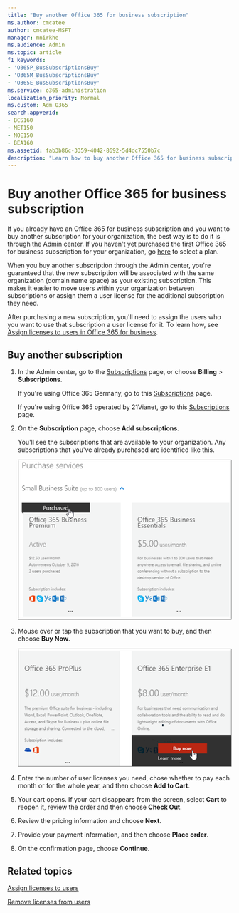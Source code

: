 ```yaml
---
title: "Buy another Office 365 for business subscription"
ms.author: cmcatee
author: cmcatee-MSFT
manager: mnirkhe
ms.audience: Admin
ms.topic: article
f1_keywords:
- 'O365P_BusSubscriptionsBuy'
- 'O365M_BusSubscriptionsBuy'
- 'O365E_BusSubscriptionsBuy'
ms.service: o365-administration
localization_priority: Normal
ms.custom: Adm_O365
search.appverid:
- BCS160
- MET150
- MOE150
- BEA160
ms.assetid: fab3b86c-3359-4042-8692-5d4dc7550b7c
description: "Learn how to buy another Office 365 for business subscription for your organization when you already have a subscription. "
---
```


# Buy another Office 365 for business subscription

If you already have an Office 365 for business subscription and you want to buy another subscription for your organization, the best way is to do it is through the Admin center. If you haven't yet purchased the first Office 365 for business subscription for your organization, go [here](https://products.office.com/business/compare-office-365-for-business-plans) to select a plan. 
  
When you buy another subscription through the Admin center, you're guaranteed that the new subscription will be associated with the same organization (domain name space) as your existing subscription. This makes it easier to move users within your organization between subscriptions or assign them a user license for the additional subscription they need.
  
After purchasing a new subscription, you'll need to assign the users who you want to use that subscription a user license for it. To learn how, see [Assign licenses to users in Office 365 for business](assign-licenses-to-users.md).
  
## Buy another subscription

1. In the Admin center, go to the [Subscriptions](https://go.microsoft.com/fwlink/p/?linkid=842054) page, or choose **Billing** \> **Subscriptions**.
    
    If you're using Office 365 Germany, go to this [Subscriptions](https://go.microsoft.com/fwlink/p/?linkid=847745) page. 
    
    If you're using Office 365 operated by 21Vianet, go to this [Subscriptions](https://go.microsoft.com/fwlink/p/?linkid=850626) page. 
    
2. On the **Subscription** page, choose **Add subscriptions**.
    
    You'll see the subscriptions that are available to your organization. Any subscriptions that you've already purchased are identified like this.
    
    ![Banner that shows that a subscription has already been purchased for this organization.](../media/9e18d31a-24a5-4c64-a71c-fafd4a4feb28.png)
  
3. Mouse over or tap the subscription that you want to buy, and then choose **Buy Now**.
    
    ![Buy now link on the purchase services page of the Office 365 admin center.](../media/f344c0a8-c58f-461d-b8e9-cddbb18f8ee8.png)
  
4. Enter the number of user licenses you need, chose whether to pay each month or for the whole year, and then choose **Add to Cart**.
    
5. Your cart opens. If your cart disappears from the screen, select **Cart** to reopen it, review the order and then choose **Check Out**.
    
6. Review the pricing information and choose **Next**.
    
7. Provide your payment information, and then choose **Place order**.
    
8. On the confirmation page, choose **Continue**.
    
## Related topics

[Assign licenses to users](assign-licenses-to-users.md)
  
[Remove licenses from users](remove-licenses-from-users.md)